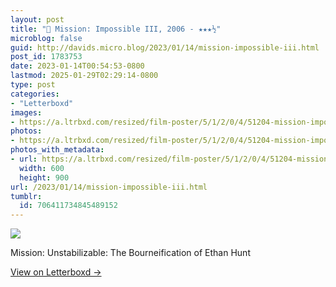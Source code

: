 ```yaml
---
layout: post
title: "🍿 Mission: Impossible III, 2006 - ★★★½"
microblog: false
guid: http://davids.micro.blog/2023/01/14/mission-impossible-iii.html
post_id: 1783753
date: 2023-01-14T00:54:53-0800
lastmod: 2025-01-29T02:29:14-0800
type: post
categories:
- "Letterboxd"
images:
- https://a.ltrbxd.com/resized/film-poster/5/1/2/0/4/51204-mission-impossible-iii-0-600-0-900-crop.jpg?v=486f81c47d
photos:
- https://a.ltrbxd.com/resized/film-poster/5/1/2/0/4/51204-mission-impossible-iii-0-600-0-900-crop.jpg?v=486f81c47d
photos_with_metadata:
- url: https://a.ltrbxd.com/resized/film-poster/5/1/2/0/4/51204-mission-impossible-iii-0-600-0-900-crop.jpg?v=486f81c47d
  width: 600
  height: 900
url: /2023/01/14/mission-impossible-iii.html
tumblr:
  id: 706411734845489152
---
```

 <p><img src="https://a.ltrbxd.com/resized/film-poster/5/1/2/0/4/51204-mission-impossible-iii-0-600-0-900-crop.jpg?v=486f81c47d"/></p> <p>Mission: Unstabilizable: The Bourneification of Ethan Hunt</p> 
<p><a href="https://letterboxd.com/theschlaepfer/film/mission-impossible-iii/1/">View on Letterboxd →</a></p>
